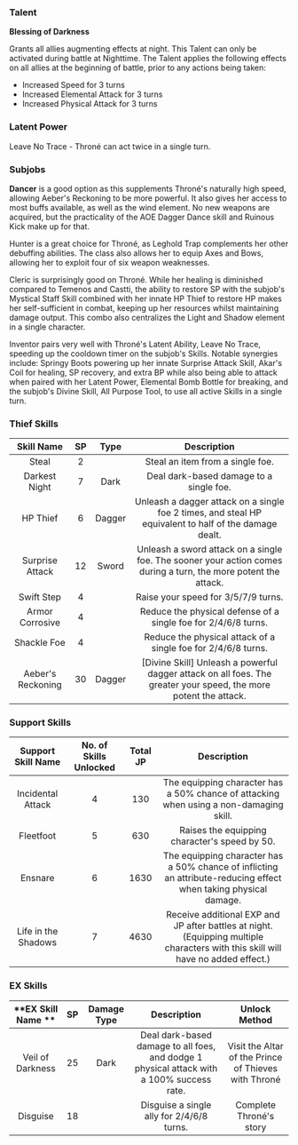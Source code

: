 ### Talent
**Blessing of Darkness**

Grants all allies augmenting effects at night. 
This Talent can only be activated during battle at Nighttime.  The Talent applies the following effects on all allies at the beginning of battle, prior to any actions being taken:  
* Increased Speed for 3 turns   
* Increased Elemental Attack for 3 turns   
* Increased Physical Attack for 3 turns

### Latent Power
Leave No Trace - Throné can act twice in a single turn.

### Subjobs
**Dancer** is a good option as this supplements Throné's naturally high speed, allowing Aeber's Reckoning to be more powerful. It also gives her access to most buffs available, as well as the wind element. No new weapons are acquired, but the practicality of the AOE Dagger Dance skill and Ruinous Kick make up for that.

Hunter is a great choice for Throné, as Leghold Trap complements her other debuffing abilities. The class also allows her to equip Axes and Bows, allowing her to exploit four of six weapon weaknesses.

Cleric is surprisingly good on Throné. While her healing is diminished compared to Temenos and Castti, the ability to restore SP with the subjob's Mystical Staff Skill combined with her innate HP Thief to restore HP makes her self-sufficient in combat, keeping up her resources whilst maintaining damage output. This combo also centralizes the Light and Shadow element in a single character.

Inventor pairs very well with Throné's Latent Ability, Leave No Trace, speeding up the cooldown timer on the subjob's Skills. Notable synergies include: Springy Boots powering up her innate Surprise Attack Skill, Akar's Coil for healing, SP recovery, and extra BP while also being able to attack when paired with her Latent Power, Elemental Bomb Bottle for breaking, and the subjob's Divine Skill, All Purpose Tool, to use all active Skills in a single turn.

### Thief Skills
|     Skill Name     | SP  | Type  |                                                    Description                                                    |
|:------------------:|:---:|:-----:|:-----------------------------------------------------------------------------------------------------------------:|
| Steal              |  2  |       | Steal an item from a single foe.                                                                                  |
| Darkest Night      |  7  |   Dark   | Deal dark-based damage to a single foe.                                                                           |
| HP Thief           |  6  |   Dagger   | Unleash a dagger attack on a single foe 2 times, and steal HP equivalent to half of the damage dealt.             |
| Surprise Attack    | 12  |   Sword   | Unleash a sword attack on a single foe. The sooner your action comes during a turn, the more potent the attack.   |
| Swift Step         |  4  |       | Raise your speed for 3/5/7/9 turns.                                                                               |
| Armor Corrosive    |  4  |       | Reduce the physical defense of a single foe for 2/4/6/8 turns.                                                    |
| Shackle Foe        |  4  |       | Reduce the physical attack of a single foe for 2/4/6/8 turns.                                                     |
| Aeber's Reckoning  | 30  |   Dagger   | [Divine Skill] Unleash a powerful dagger attack on all foes. The greater your speed, the more potent the attack.  |
### Support Skills
|  Support Skill Name  | No. of Skills Unlocked  | Total JP  |                                                            Description                                                            |
|:--------------------:|:-----------------------:|:---------:|:---------------------------------------------------------------------------------------------------------------------------------:|
| Incidental Attack    |            4            |    130    | The equipping character has a 50% chance of attacking when using a non-damaging skill.                                            |
| Fleetfoot            |            5            |    630    | Raises the equipping character's speed by 50.                                                                                     |
| Ensnare              |            6            |   1630    | The equipping character has a 50% chance of inflicting an attribute-reducing effect when taking physical damage.                  |
| Life in the Shadows  |            7            |   4630    | Receive additional EXP and JP after battles at night. (Equipping multiple characters with this skill will have no added effect.)  |             |

### EX Skills
| **EX Skill Name ** | SP  | Damage Type  |                                         Description                                         |                     Unlock Method                     |
|:------------------:|:---:|:------------:|:-------------------------------------------------------------------------------------------:|:-----------------------------------------------------:|
| Veil of Darkness   | 25  |      Dark       | Deal dark-based  damage to all foes, and dodge 1 physical attack with a 100% success rate.  | Visit the Altar of the Prince of Thieves with Throné  |
| Disguise           | 18  |              | Disguise a single  ally for 2/4/6/8 turns.                                                  | Complete Throné's story                               |